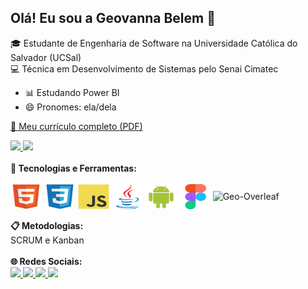 ## Olá! Eu sou a Geovanna Belem 🌱

🎓 Estudante de Engenharia de Software na Universidade Católica do Salvador (UCSal) <br>
💻 Técnica em Desenvolvimento de Sistemas pelo Senai Cimatec

- 📊 Estudando Power BI
- 😄 Pronomes: ela/dela

<a href="https://drive.google.com/file/d/1KNJBe_f0F0guDlOd8liy5u9-SOgw1LPU/view?usp=sharing" target="_blank">🔗 Meu currículo completo (PDF)</a>

<div> <a href="https://github.com/GeovannaBelem"> <img height="180em" src="https://github-readme-stats.vercel.app/api?username=GeovannaBelem&show_icons=true&theme=radical"> <img height="180em" src="https://github-readme-stats.vercel.app/api/top-langs/?username=GeovannaBelem&layout=compact&theme=radical"> </a> </div>
<br>
<strong>🚀 Tecnologias e Ferramentas:</strong>
<div style="display: inline_block"><br> <img align="center" alt="Geo-HTML" height="40" width="50" src="https://raw.githubusercontent.com/devicons/devicon/master/icons/html5/html5-original.svg"> <img align="center" alt="Geo-CSS" height="40" width="50" src="https://raw.githubusercontent.com/devicons/devicon/master/icons/css3/css3-original.svg"> <img align="center" alt="Geo-JS" height="40" width="50" src="https://raw.githubusercontent.com/devicons/devicon/master/icons/javascript/javascript-original.svg"> <img align="center" alt="Geo-Java" height="40" width="50" src="https://raw.githubusercontent.com/devicons/devicon/master/icons/java/java-original.svg"> <img align="center" alt="Geo-Android" height="40" width="50" src="https://raw.githubusercontent.com/devicons/devicon/master/icons/android/android-original.svg"> <img align="center" alt="Geo-Figma" height="40" width="50" src="https://raw.githubusercontent.com/devicons/devicon/master/icons/figma/figma-original.svg"> <img align="center" alt="Geo-Overleaf" height="40" width="50" src="https://cdn.jsdelivr.net/gh/devicons/devicon/icons/latex/latex-original.svg"> </div>
<br>
<strong>📋 Metodologias:</strong>
<br>
SCRUM e Kanban
<br>
<br>
<strong>🌐 Redes Sociais:</strong>
<br>
<div> <a href="https://instagram.com/geo_belem" target="_blank"> <img src="https://img.shields.io/badge/-Instagram-%23E4405F?style=for-the-badge&logo=instagram&logoColor=white"> </a> <a href="https://discord.gg/geo.belem" target="_blank"> <img src="https://img.shields.io/badge/Discord-7289DA?style=for-the-badge&logo=discord&logoColor=white"> </a> <a href="mailto:geovannasbelem@gmail.com"> <img src="https://img.shields.io/badge/-Gmail-%23333?style=for-the-badge&logo=gmail&logoColor=white"> </a> <a href="https://www.linkedin.com/in/geovanna-belem-49139b264/" target="_blank"> <img src="https://img.shields.io/badge/-LinkedIn-%230077B5?style=for-the-badge&logo=linkedin&logoColor=white"> </a> </div>
